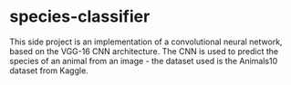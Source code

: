 # species-classifier

This side project is an implementation of a convolutional neural network, based on the VGG-16 CNN architecture.
The CNN is used to predict the species of an animal from an image - the dataset used is the Animals10 dataset from Kaggle.
